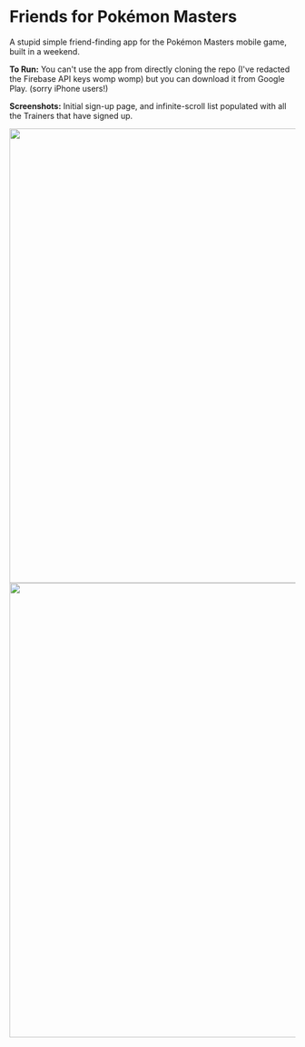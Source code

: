 # Friends for Pokémon Masters
A stupid simple friend-finding app for the Pokémon Masters mobile game, built in a weekend.

**To Run:** You can't use the app from directly cloning the repo (I've redacted the Firebase API keys womp womp) but you can download it from Google Play. (sorry iPhone users!)

**Screenshots:** Initial sign-up page, and infinite-scroll list populated with all the Trainers that have signed up.

<img align="left" src="https://user-images.githubusercontent.com/34053587/72700084-cb0b7100-3b18-11ea-8636-6c8a8b762e36.jpg" height="800" />

<img align="right" src="https://user-images.githubusercontent.com/34053587/72700086-ccd53480-3b18-11ea-936a-7e0b037699c3.jpg" height="800" />
